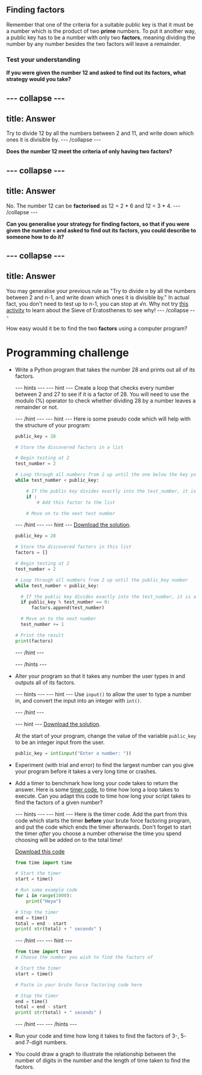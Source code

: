 ## Finding factors

Remember that one of the criteria for a suitable public key is that it must be a number which is the product of two **prime** numbers. To put it another way, a public key has to be a number with only two **factors**, meaning dividing the number by any number besides the two factors will leave a remainder.

### Test your understanding

**If you were given the number 12 and asked to find out its factors, what strategy would you take?**

--- collapse ---
---
title: Answer
---

Try to divide 12 by all the numbers between 2 and 11, and write down which ones it is divisible by.
--- /collapse ---


**Does the number 12 meet the criteria of only having two factors?**

--- collapse ---
---
title: Answer
---

No. The number 12 can be **factorised** as 12 = 2 * 6 and 12 = 3 * 4.
--- /collapse ---


**Can you generalise your strategy for finding factors, so that if you were given the number `n` and asked to find out its factors, you could describe to someone how to do it?**

--- collapse ---
---
title: Answer
---

You may generalise your previous rule as "Try to divide n by all the numbers between 2 and n-1, and write down which ones it is divisible by." In actual fact, you don't need to test up to n-1, you can stop at √n. Why not try [this activity](https://nrich.maths.org/7520) to learn about the Sieve of Eratosthenes to see why!
--- /collapse ---

How easy would it be to find the two **factors** using a computer program?

# Programming challenge

- Write a Python program that takes the number 28 and prints out all of its factors.

  --- hints ---
  --- hint ---
  Create a loop that checks every number between 2 and 27 to see if it is a factor of 28. You will need to use the modulo (%) operator to check whether dividing 28 by a number leaves a remainder or not.

  --- /hint ---
  --- hint ---
  Here is some pseudo code which will help with the structure of your program:

  ```Python
  public_key = 28

  # Store the discovered factors in a list

  # Begin testing at 2
  test_number = 2

  # Loop through all numbers from 2 up until the one below the key you are testing
  while test_number < public_key:

      # If the public key divides exactly into the test_number, it is a factor
      if :
          # Add this factor to the list

      # Move on to the next test number

  ```

  --- /hint ---
  --- hint ---
  [Download the solution](resources/brute_force_factor.py).


    ```python
    public_key = 28

  # Store the discovered factors in this list
  factors = []

  # Begin testing at 2
  test_number = 2

  # Loop through all numbers from 2 up until the public_key number
  while test_number < public_key:

      # If the public key divides exactly into the test_number, it is a factor
      if public_key % test_number == 0:
          factors.append(test_number)

      # Move on to the next number
      test_number += 1

  # Print the result
  print(factors)
  ```

  --- /hint ---

  --- /hints ---


- Alter your program so that it takes any number the user types in and outputs all of its factors.

  --- hints ---
  --- hint ---
  Use `input()` to allow the user to type a number in, and convert the input into an integer with `int()`.

  --- /hint ---

  --- hint ---
  [Download the solution](resources/brute_force_factor2.py).

  At the start of your program, change the value of the variable `public_key` to be an integer input from the user.

  ```python
  public_key = int(input("Enter a number: "))
  ```



- Experiment (with trial and error) to find the largest number can you give your program before it takes a very long time or crashes.

- Add a timer to benchmark how long your code takes to return the answer. Here is some [timer code](resources/timer_code.py), to time how long a loop takes to execute. Can you adapt this code to time how long your script takes to find the factors of a given number?

  --- hints ---
  --- hint ---
  Here is the timer code. Add the part from this code which starts the timer **before** your brute force factoring program, and put the code which ends the timer afterwards. Don't forget to start the timer _after_ you choose a number otherwise the time you spend choosing will be added on to the total time!

  [Download this code](resources/timer_code.py)

    ```python
    from time import time

    # Start the timer
    start = time()

    # Run some example code
    for i in range(1000):
        print("Heya")

    # Stop the timer
    end = time()
    total = end - start
    print( str(total) + " seconds" )

    ```

  --- /hint ---
  --- hint ---

  ```python
  from time import time
  # Choose the number you wish to find the factors of

  # Start the timer
  start = time()

  # Paste in your brute force factoring code here

  # Stop the timer
  end = time()
  total = end - start
  print( str(total) + " seconds" )


  ```
  --- /hint ---
  --- /hints ---


- Run your code and time how long it takes to find the factors of 3-, 5- and 7-digit numbers.

- You could draw a graph to illustrate the relationship between the number of digits in the number and the length of time taken to find the factors.
